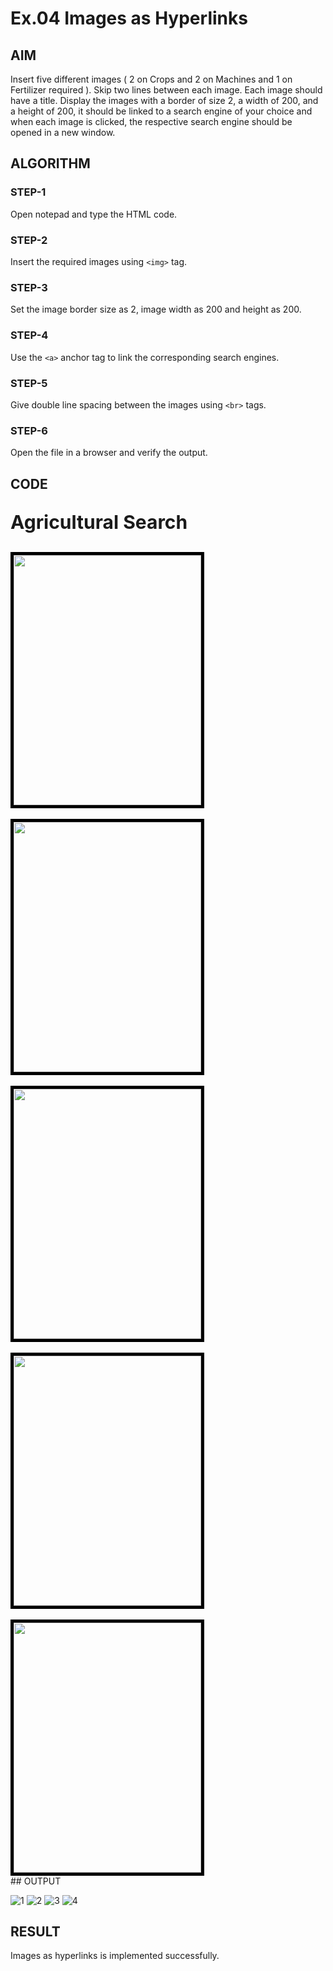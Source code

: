 # Ex.04 Images as Hyperlinks
## AIM
  Insert five different images ( 2 on Crops and 2 on Machines and 1 on Fertilizer required ). 
  Skip two lines between each image. Each image should have a title. 
  Display the images with a border of size 2, a width of 200, and a height of 200, 
  it should be linked to a search engine of your choice and when each image is clicked, 
  the respective search engine should be opened in a new window.

## ALGORITHM
### STEP-1
  Open notepad and type the HTML code.

### STEP-2
  Insert the required images using ```<img>``` tag.

### STEP-3
  Set the image border size as 2, image width as 200 and height as 200.

### STEP-4
  Use the ```<a>``` anchor tag to link the corresponding search engines.  

### STEP-5
  Give double line spacing between the images using ```<br>``` tags.
  
### STEP-6
  Open the file in a browser and verify the output.
  
## CODE
<html>
<head>
</head>
<body>
<p style="font-size:30px"><b>Agricultural  Search</b></p>
<a href="https://en.wikipedia.org/wiki/Rice_production_in_India#:~:text=Rice%20is%20the%20basic%20food,a%20kharif%20crop%20in%20India.">
<img style="border:5px solid black;"src="C:\Users\Anu\Pictures/rice crop.jpg"width="300" height="400"><br>
<br>
<a href="https://farmer.gov.in/m_cropstaticswheat.aspx">
<img style="border:5px solid black;" src="C:\Users\Anu\Pictures/wheat crop.jpg"width="300" height="400"><br>
<br>
<a href="https://www.zzhuayo.com/product/mini-plough/">
    <img style="border:5px solid black;" src="C:\Users\Anu\Pictures/plough machine.jpg"width="300" height="400"><br>
<br>
  <a href="https://www.zzhuayo.com/product/mini-plough/">
    <img style="border:5px solid black;" src="C:\Users\Anu\Pictures/seeder machine.png"width="300" height="400"><br>
<br>
<a href="https://en.wikipedia.org/wiki/Fertilizer">
    <img style="border:5px solid black;" src="C:\Users\Anu\Pictures/fertilizer farm.jpg"width="300" height="400"><br>
</a>       
</body>
</html>
## OUTPUT


![1](https://user-images.githubusercontent.com/127816320/235507790-d38720bd-229d-402a-991a-d357f1cf7be8.png)
![2](https://user-images.githubusercontent.com/127816320/235507795-c837b85d-dc87-49a7-9476-c25595592a1a.png)
![3](https://user-images.githubusercontent.com/127816320/235507781-c132aea7-7d65-4148-bc7c-534853bf5ec3.png)
![4](https://user-images.githubusercontent.com/127816320/235507786-982e8017-0041-478d-b75c-49410dda0914.png)

## RESULT
 Images as hyperlinks is implemented successfully.
